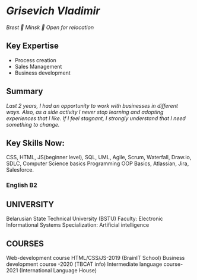 # _Grisevich Vladimir_
_Brest 🛫 Minsk 🛫 Open for relocation_

## Key Expertise
- Process creation
- Sales Management
- Business development
## Summary
_Last 2 years, I had an opportunity to work with businesses in different ways. Also, as a
side activity I never stop learning and adopting experiences that I like. If I feel stagnant,
I strongly understand that I need something to change._

## Key Skills Now:

CSS, HTML, JS(beginner level), SQL, UML, Agile, Scrum, Waterfall, Draw.io, SDLC,
Computer Science basics
Programming OOP Basics, Atlassian, Jira, Salesforce.

### English B2
## UNIVERSITY
Belarusian State Technical University (BSTU)
Faculty: Electronic Informational Systems
Specialization: Artificial intelligence
## COURSES
Web-development course HTML/CSS/JS-2019 (BrainIT School)
Business development course -2020 (ТВСАТ info)
Intermediate language course-2021 (International Language House)
